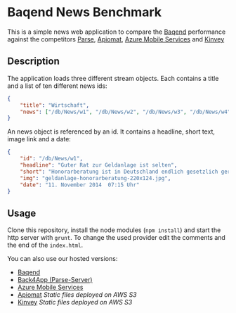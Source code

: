 Baqend News Benchmark
================================

This is a simple news web application to compare the [Baqend](http://www.baqend.com) performance against the competitors [Parse](http://www.parse.com), [Apiomat](https://apiomat.com), [Azure Mobile Services](https://azure.microsoft.com) and [Kinvey](http://www.kinvey.com/)

## Description

The application loads three different stream objects. Each contains a title and a list of ten different news ids:

```json
{
	"title": "Wirtschaft",
	"news": ["/db/News/w1", "/db/News/w2", "/db/News/w3", "/db/News/w4", "/db/News/w5", "/db/News/w6", "/db/News/w7", "/db/News/w8", "/db/News/w9", "/db/News/w10"]
}
```

An news object is referenced by an id. It contains a headline, short text, image link and a date:

```json
{
	"id": "/db/News/w1",
	"headline": "Guter Rat zur Geldanlage ist selten",
	"short": "Honorarberatung ist in Deutschland endlich gesetzlich geregelt. Doch gibt es kaum Honorarberater. Und gut qualifizierte noch viel weniger.",
	"img": "geldanlage-honorarberatung-220x124.jpg",
	"date": "11. November 2014  07:15 Uhr"
}
```

## Usage

Clone this repository, install the node modules (```npm install```) and start the http server with ```grunt```. To change the used provider edit the comments and the end of the ```index.html```.

You can also use our hosted versions:

* [Baqend](https://news.app.baqend.com/)
* [Back4App (Parse-Server)](https://news.back4app.io)
* [Azure Mobile Services](http://newsq.azurewebsites.net/)
* [Apiomat](https://baqendnews.s3.amazonaws.com/apiomat/index.html) *Static files deployed on AWS S3*
* [Kinvey](https://baqendnews.s3.amazonaws.com/kinvey/index.html) *Static files deployed on AWS S3*
